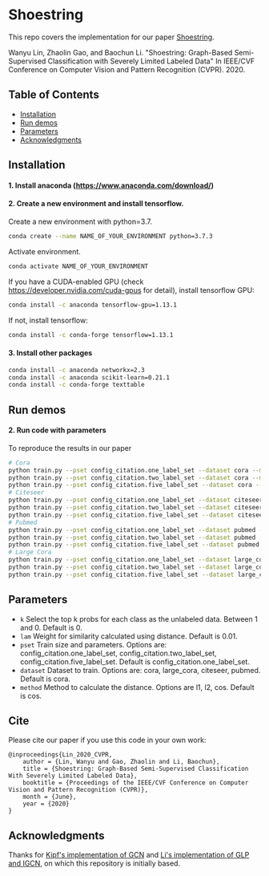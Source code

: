 ﻿# Shoestring

This repo covers the implementation for our paper [Shoestring](https://openaccess.thecvf.com/content_CVPR_2020/papers/Lin_Shoestring_Graph-Based_Semi-Supervised_Classification_With_Severely_Limited_Labeled_Data_CVPR_2020_paper.pdf). 

Wanyu Lin, Zhaolin Gao, and Baochun Li. "Shoestring: Graph-Based Semi-Supervised Classification with Severely Limited Labeled Data" In IEEE/CVF Conference on Computer Vision and Pattern Recognition (CVPR). 2020.

## Table of Contents 

* [Installation](#installation)
* [Run demos](#run-demos)
* [Parameters](#parameters)
* [Acknowledgments](#acknowledgements)

## Installation

#### 1. Install anaconda (<https://www.anaconda.com/download/>)

#### 2. Create a new environment and install tensorflow.

Create a new environment with python=3.7. 
```bash
conda create --name NAME_OF_YOUR_ENVIRONMENT python=3.7.3
```

Activate environment.
```bash
conda activate NAME_OF_YOUR_ENVIRONMENT
```

If you have a CUDA-enabled GPU (check <https://developer.nvidia.com/cuda-gpus> for detail), install tensorflow GPU:
```bash
conda install -c anaconda tensorflow-gpu=1.13.1
```
If not, install tensorflow:
```bash
conda install -c conda-forge tensorflow=1.13.1
```

#### 3. Install other packages

```bash
conda install -c anaconda networkx=2.3
conda install -c anaconda scikit-learn=0.21.1
conda install -c conda-forge texttable
```

## Run demos

#### 2. Run code with parameters
To reproduce the results in our paper

```bash
# Cora
python train.py --pset config_citation.one_label_set --dataset cora --method l1 l2 cos
python train.py --pset config_citation.two_label_set --dataset cora --method l1 l2 cos
python train.py --pset config_citation.five_label_set --dataset cora --method l1 l2 cos
# Citeseer
python train.py --pset config_citation.one_label_set --dataset citeseer --method l1 l2 cos
python train.py --pset config_citation.two_label_set --dataset citeseer --method l1 l2 cos
python train.py --pset config_citation.five_label_set --dataset citeseer --method l1 l2 cos
# Pubmed
python train.py --pset config_citation.one_label_set --dataset pubmed --method l1 l2 cos
python train.py --pset config_citation.two_label_set --dataset pubmed --method l1 l2 cos
python train.py --pset config_citation.five_label_set --dataset pubmed --method l1 l2 cos
# Large Cora
python train.py --pset config_citation.one_label_set --dataset large_cora --method l1 l2 cos
python train.py --pset config_citation.two_label_set --dataset large_cora --method l1 l2 cos
python train.py --pset config_citation.five_label_set --dataset large_cora --method l1 l2 cos
```

## Parameters

- `k` Select the top k probs for each class as the unlabeled data. Between 1 and 0. Default is 0.
- `lam` Weight for similarity calculated using distance. Default is 0.01.
- `pset` Train size and parameters. Options are: config_citation.one_label_set, config_citation.two_label_set, config_citation.five_label_set. Default is config_citation.one_label_set.
- `dataset` Dataset to train. Options are: cora, large_cora, citeseer, pubmed. Default is cora.
- `method` Method to calculate the distance. Options are l1, l2, cos. Default is cos.

## Cite
Please cite our paper if you use this code in your own work:
```
@inproceedings{Lin_2020_CVPR,
	author = {Lin, Wanyu and Gao, Zhaolin and Li, Baochun},
	title = {Shoestring: Graph-Based Semi-Supervised Classification With Severely Limited Labeled Data},
	booktitle = {Proceedings of the IEEE/CVF Conference on Computer Vision and Pattern Recognition (CVPR)},
	month = {June},
	year = {2020}
}
```
## Acknowledgments
Thanks for [Kipf's implementation of GCN](https://github.com/tkipf/gcn/) and [Li's implementation of GLP and IGCN](https://github.com/liqimai/Efficient-SSL), on which this repository is initially based.

